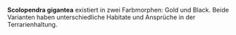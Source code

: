 ---
---

**Scolopendra gigantea** existiert in zwei Farbmorphen: Gold und Black. Beide Varianten haben unterschiedliche Habitate und Ansprüche in der Terrarienhaltung.

